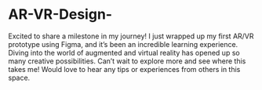 # AR-VR-Design-
Excited to share a milestone in my journey! I just wrapped up my first AR/VR prototype using Figma, and it’s been an incredible learning experience. Diving into the world of augmented and virtual reality has opened up so many creative possibilities. Can’t wait to explore more and see where this takes me! Would love to hear any tips or experiences from others in this space.
